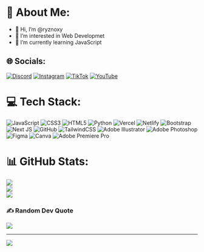 
# 💫 About Me:
- 👋 Hi, I’m @ryznoxy
- 👀 I’m interested in Web Developmet
- 🌱 I’m currently learning JavaScript

## 🌐 Socials:
[![Discord](https://img.shields.io/badge/Discord-%237289DA.svg?logo=discord&logoColor=white)](https://discord.gg/274076893240754176) [![Instagram](https://img.shields.io/badge/Instagram-%23E4405F.svg?logo=Instagram&logoColor=white)](https://instagram.com/r7zaa_) [![TikTok](https://img.shields.io/badge/TikTok-%23000000.svg?logo=TikTok&logoColor=white)](https://tiktok.com/@ryznoxy) [![YouTube](https://img.shields.io/badge/YouTube-%23FF0000.svg?logo=YouTube&logoColor=white)](https://youtube.com/@ryznoxy) 

# 💻 Tech Stack:
![JavaScript](https://img.shields.io/badge/javascript-%23323330.svg?style=for-the-badge&logo=javascript&logoColor=%23F7DF1E) ![CSS3](https://img.shields.io/badge/css3-%231572B6.svg?style=for-the-badge&logo=css3&logoColor=white) ![HTML5](https://img.shields.io/badge/html5-%23E34F26.svg?style=for-the-badge&logo=html5&logoColor=white) ![Python](https://img.shields.io/badge/python-3670A0?style=for-the-badge&logo=python&logoColor=ffdd54) ![Vercel](https://img.shields.io/badge/vercel-%23000000.svg?style=for-the-badge&logo=vercel&logoColor=white) ![Netlify](https://img.shields.io/badge/netlify-%23000000.svg?style=for-the-badge&logo=netlify&logoColor=#00C7B7) ![Bootstrap](https://img.shields.io/badge/bootstrap-%23563D7C.svg?style=for-the-badge&logo=bootstrap&logoColor=white) ![Next JS](https://img.shields.io/badge/Next-black?style=for-the-badge&logo=next.js&logoColor=white) ![GitHub](https://img.shields.io/badge/GitHub-%23121011.svg?style=for-the-badge&logo=github&logoColor=white) ![TailwindCSS](https://img.shields.io/badge/tailwindcss-%2338B2AC.svg?style=for-the-badge&logo=tailwind-css&logoColor=white) ![Adobe Illustrator](https://img.shields.io/badge/adobeillustrator-%23FF9A00.svg?style=for-the-badge&logo=adobeillustrator&logoColor=white) ![Adobe Photoshop](https://img.shields.io/badge/adobephotoshop-%2331A8FF.svg?style=for-the-badge&logo=adobephotoshop&logoColor=white) 	![Figma](https://img.shields.io/badge/figma-%23F24E1E.svg?style=for-the-badge&logo=figma&logoColor=white) ![Canva](https://img.shields.io/badge/Canva-%2300C4CC.svg?style=for-the-badge&logo=Canva&logoColor=white) ![Adobe Premiere Pro](https://img.shields.io/badge/Adobe%20Premiere%20Pro-9999FF.svg?style=for-the-badge&logo=Adobe%20Premiere%20Pro&logoColor=white)
# 📊 GitHub Stats:
![](https://github-readme-stats.vercel.app/api?username=ryznoxy&theme=onedark&hide_border=false&include_all_commits=true&count_private=true)<br/>
![](https://github-readme-streak-stats.herokuapp.com/?user=ryznoxy&theme=onedark&hide_border=false)<br/>
![](https://github-readme-stats.vercel.app/api/top-langs/?username=ryznoxy&theme=onedark&hide_border=false&include_all_commits=true&count_private=true&layout=compact)

### ✍️ Random Dev Quote
![](https://quotes-github-readme.vercel.app/api?type=horizontal&theme=dark)

---
[![](https://visitcount.itsvg.in/api?id=ryznoxy&icon=2&color=0)](https://visitcount.itsvg.in)

<!-- Proudly created with GPRM ( https://gprm.itsvg.in ) -->
<!---
ryznoxy/ryznoxy is a ✨ special ✨ repository because its `README.md` (this file) appears on your GitHub profile.
You can click the Preview link to take a look at your changes.
--->
